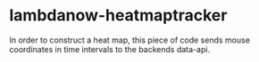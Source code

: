 # lambdanow-heatmaptracker
In order to construct a heat map, this piece of code sends mouse coordinates in time intervals to the backends data-api.

